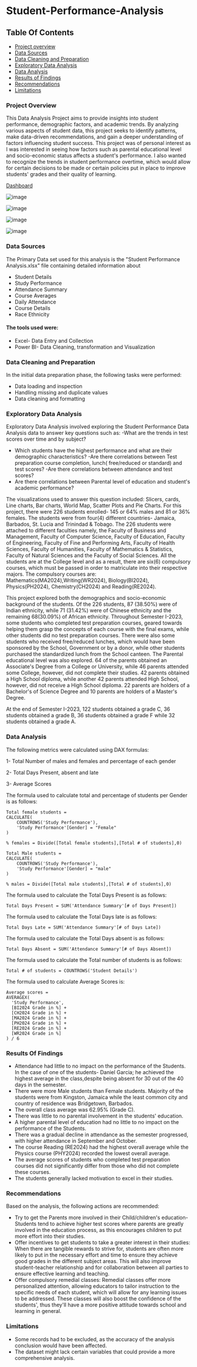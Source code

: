 # Student-Performance-Analysis
## Table Of Contents
- [Project overview](#project-overview)
- [Data Sources](#data-sources)
- [Data Cleaning and Preparation](#data-cleaning-and-preparation)
- [Exploratory Data Analysis](#exploratory-data-analysis)
- [Data Analysis](#data-analysis)
- [Results of Findings](#results-of-findings)
- [Recommendations](#recommendations)
- [Limitations](limitations)

### Project Overview
  This Data Analysis Project aims to provide insights into student performance, demographic factors, and academic trends. By analyzing various aspects of student data, this project seeks to identify patterns, make data-driven recommendations, and gain a deeper understanding of factors influencing student success. This project was of personal interest as I was interested in seeing how factors such as parental educational level and socio-economic status affects a student's performance. I also wanted to recognize the trends in student performance overtime, which would allow for certain decisions to be made or certain policies put in place to improve students' grades and their quality of learning.

[Dashboard](performance.png)

![image](https://github.com/ChrisAnn609/Student-Performance-Analysis/assets/173093556/dfd55e7e-34cf-4bd8-b294-071e2dae50a3)


![image](https://github.com/ChrisAnn609/Student-Performance-Analysis/assets/173093556/34a1245b-2f82-4b80-a3d6-39646dcc06e4)


![image](https://github.com/ChrisAnn609/Student-Performance-Analysis/assets/173093556/c69b977e-1da0-479e-9aeb-fca1bdc60f67)


![image](https://github.com/ChrisAnn609/Student-Performance-Analysis/assets/173093556/8d64cd54-9ab8-4a7a-8c12-805b053cd8f4)

  

### Data Sources
  The Primary Data set used for this analysis is the "Student Performance Analysis.xlsx" file containing detailed information about
  - Student Details
  - Study Performance
  - Attendance Summary
  - Course Averages
  - Daily Attendance
  - Course Details
  - Race Ethnicity
    
#### The tools used were:
  - Excel- Data Entry and Collection
- Power BI- Data Cleaning, transformation and Visualization

### Data Cleaning and Preparation
In the initial data preparation phase, the following tasks were performed:
- Data loading and inspection
- Handling missing and duplicate values
- Data cleaning and formatting

### Exploratory Data Analysis
Exploratory Data Analysis involved exploring the Student Performance Data Analysis data to answer key questions such as:
-What are the trends in test scores over time and by subject?
- Which students have the highest performance and what are their demographic characteristics?
-Are there correlations between Test preparation course completion, lunch( free/reduced or standard) and test scores?
-Are there correlations between attendance and test scores?
- Are there correlations between Parental level of education and student's academic performance?
    
The visualizations used to answer this question included: Slicers, cards, Line charts, Bar charts, World Map, Scatter Plots and Pie Charts. For this project, there were 226 students enrolled- 145 or 64% males and 81 or 36% females. The students were from four(4) different countries- Jamaica, Barbados, St. Lucia and Trinindad & Tobago. The 226 students were attached to different faculties namely, the Faculty of Business and Management, Faculty of Computer Science, Faculty of Education, Faculty of Engineering, Faculty of Fine and Performing Arts, Faculty of Health Sciences, Faculty of Humanities, Faculty of Mathematics & Statistics, Faculty of Natural Sciences and the Faculty of Social Sciences. All the students are at the College level and as a result, there are six(6) compulsory courses, which must be passed in order to matriculate into their respective majors. The compulsory courses are: Mathematics(MA2024),Writing(WR2024), Biology(BI2024), Physics(PH2024), Chemistry(CH2024) and Reading(RE2024).

This project explored both the demographics and socio-economic background of the students. Of the 226 students, 87 (38.50%) were of Indian ethnicity, while 71 (31.42%) were of Chinese ethnicity and the remaining 68(30.09%) of African ethnicity. Throughout Semester I-2023, some students who completed test preparation courses, geared towards helping them grasp the concepts of each course with the final exams, while other students did no test preparation courses. There were also some students who received free/reduced lunches, which would have been sponsored by the School, Government or by a donor, while other students purchased the standardized lunch from the School canteen. The Parental educational level was also explored. 64 of the parents obtained an Associate's Degree from a College or University, while 46 parents attended some College, however, did not complete their studies. 42 parents obtained a High School diploma, while another 42 parents attended High School, however, did not receive a High School diploma. 22 parents are holders of a Bachelor's of Science Degree and 10 parents are holders of a Master's Degree.

At the end of Semester I-2023, 122 students obtained a grade C, 36 students obtained a grade B, 36 students obtained a grade F while 32 students obtained a grade A.
 
### Data Analysis
The following metrics were calculated using DAX formulas:
  
1- Total Number of males and females and percentage of each gender
  
2- Total Days Present, absent and late
  
3- Average Scores
  
The formula used to calculate total and percentage of students per Gender is as follows:
```
Total female students = 
CALCULATE(
    COUNTROWS('Study Performance'),
    'Study Performance'[Gender] = "Female"
)

% females = Divide([Total female students],[Total # of students],0)

Total Male students = 
CALCULATE(
    COUNTROWS('Study Performance'),
    'Study Performance'[Gender] = "male"
)

% males = Divide([Total male students],[Total # of students],0)
```

The formula used to calculate the Total Days Present is as follows:

```
Total Days Present = SUM('Attendance Summary'[# of Days Present])
```
The formula used to calculate the Total Days late is as follows:
```
Total Days Late = SUM('Attendance Summary'[# of Days Late])
```

The formula used to calculate the Total Days absent is as follows:
```
Total Days Absent = SUM('Attendance Summary'[# of Days Absent])
```
The formula used to calculate the Total number of students is as follows:
```
Total # of students = COUNTROWS('Student Details')
```
The formula used to calculate Average Scores is:
```
Average scores = 
AVERAGEX(
  'Study Performance',  
  [BI2024 Grade in %] + 
  [CH2024 Grade in %] + 
  [MA2024 Grade in %] + 
  [PH2024 Grade in %] + 
  [RE2024 Grade in %] + 
  [WR2024 Grade in %]
) / 6
```
### Results Of Findings

- Attendance had little to no impact on the performance of the Students. In the case of one of the students- Daniel Garcia; he achieved the highest average in the class,despite being absent for 30 out of the 40 days in the semester.
- There were more Male students than Female students. Majority of the students were from Kingston, Jamaica while the least common city and country of residence was Bridgetown, Barbados.
- The overall class average was 62.95% (Grade C).
- There was little to no parental involvement in the students' education.
- A higher parental level of education had no little to no impact on the performance of the Students.
- There was a gradual decline in attendance as the semester progressed, with higher attendance in September and October.
- The course Reading (RE2024) had the highest overall average while the Physics course (PHY2024) recorded the lowest overall average.
- The average scores of students who completed test preparation courses did not significantly differ from those who did not complete these courses.
- The students generally lacked motivation to excel in their studies.


### Recommendations
Based on the analysis, the following actions are recommended:
- Try to get the Parents more involved in their Child/children's education- Students tend to achieve higher test scores where parents are greatly involved in the education process, as this encourages children to put more effort into their studies.
- Offer incentives to get students to take a greater interest in their studies: When there are tangible rewards to strive for, students are often more likely to put in the necessary effort and time to ensure they achieve good grades in the different subject areas. This will also improve student-teacher relationship and for collaboration between all parties to ensure effective learning and teaching.
- Offer compulsory remedial classes: Remedial classes offer more personalized attention, allowing educators to tailor instruction to the specific needs of each student, which will allow for any learning issues to be addressed. These classes will also boost the confidence of the students', thus they'll have a more positive attitude towards school and learning in general.
  

### Limitations
- Some records had to be excluded, as the accuracy of the analysis conclusion would have been affected.
- The dataset might lack certain variables that could provide a more comprehensive analysis.
